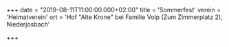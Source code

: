 +++
date = "2019-08-11T11:00:00.000+02:00"
title = 'Sommerfest'
verein = 'Heimatverein'
ort = 'Hof "Alte Krone" bei Familie Volp (Zum Zimmerplatz 2), Niederjosbach'

+++

      